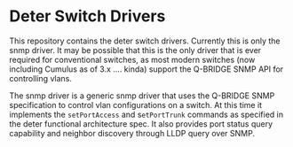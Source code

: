 # Deter Switch Drivers

This repository contains the deter switch drivers. Currently this is only the snmp driver. It may be possible that this is the only driver that is ever required  for conventional switches, as most modern switches (now including Cumulus as of 3.x .... kinda) support the Q-BRIDGE SNMP API for controlling vlans.

The snmp driver is a generic snmp driver that uses the Q-BRIDGE SNMP specification to control vlan configurations on a switch.  At this time it implements the `setPortAccess` and s`etPortTrunk` commands as specified in the deter functional architecture spec. It also provides port status query capability and neighbor discovery through LLDP query over SNMP.
